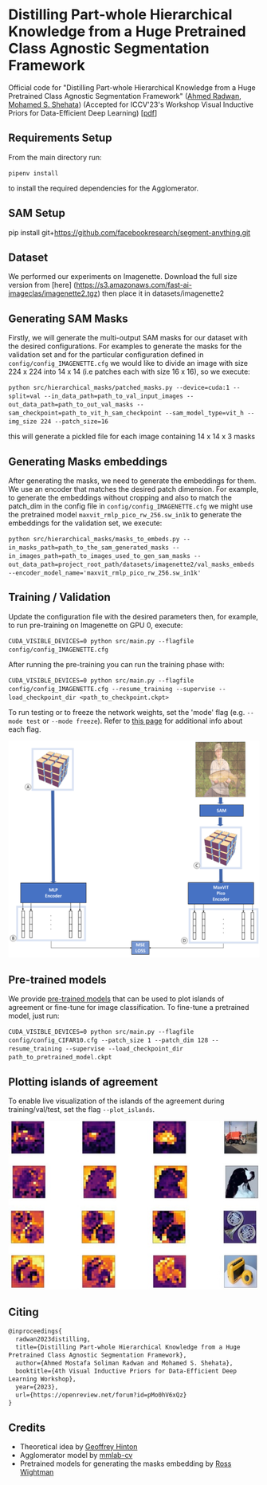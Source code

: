 # Distilling Part-whole Hierarchical Knowledge from a Huge Pretrained Class Agnostic Segmentation Framework
Official code for "Distilling Part-whole Hierarchical Knowledge from a Huge Pretrained Class Agnostic Segmentation Framework" ([Ahmed Radwan](https://scholar.google.com/citations?user=LCz8YhMAAAAJ&hl=en), [Mohamed S. Shehata](https://scholar.google.com/citations?hl=en&user=i9PpMVkAAAAJ)) (Accepted for ICCV'23's Workshop Visual Inductive Priors for Data-Efficient Deep Learning) \[[pdf](https://openreview.net/pdf?id=pMo0hV6xQz)\]

## Requirements Setup

From the main directory run:

``pipenv install``

to install the required dependencies for the Agglomerator.

## SAM Setup

pip install git+https://github.com/facebookresearch/segment-anything.git

## Dataset

We performed our experiments on Imagenette. Download the full size version from [here] (https://s3.amazonaws.com/fast-ai-imageclas/imagenette2.tgz)
then place it in datasets/imagenette2

## Generating SAM Masks

Firstly, we will generate the multi-output SAM masks for our dataset with the desired configurations.
For examples to generate the masks for the validation set and for the particular configuration defined in ``config/config_IMAGENETTE.cfg`` we would like to divide an image with size 224 x 224 into 14 x 14 (i.e patches each with size 16 x 16), so we execute:

``python src/hierarchical_masks/patched_masks.py --device=cuda:1 --split=val --in_data_path=path_to_val_input_images --out_data_path=path_to_out_val_masks --sam_checkpoint=path_to_vit_h_sam_checkpoint --sam_model_type=vit_h --img_size 224 --patch_size=16``

this will generate a pickled file for each image containing 14 x 14 x 3 masks

## Generating Masks embeddings

After generating the masks, we need to generate the embeddings for them. We use an encoder that matches the desired patch dimension. For example, to generate the embeddings without cropping and also to match the patch_dim in the config file in ``config/config_IMAGENETTE.cfg`` we might use the pretrained model ``maxvit_rmlp_pico_rw_256.sw_in1k`` to generate the embeddings for the validation set, we execute:

``python src/hierarchical_masks/masks_to_embeds.py --in_masks_path=path_to_the_sam_generated_masks --in_images_path=path_to_images_used_to_gen_sam_masks --out_data_path=project_root_path/datasets/imagenette2/val_masks_embeds --encoder_model_name='maxvit_rmlp_pico_rw_256.sw_in1k'``


## Training / Validation

Update the configuration file with the desired parameters then, for example, to run pre-training on Imagenette on GPU 0, execute:

``CUDA_VISIBLE_DEVICES=0 python src/main.py --flagfile config/config_IMAGENETTE.cfg``

After running the pre-training you can run the training phase with:

``CUDA_VISIBLE_DEVICES=0 python src/main.py --flagfile config/config_IMAGENETTE.cfg --resume_training --supervise --load_checkpoint_dir <path_to_checkpoint.ckpt>``

To run testing or to freeze the network weights, set the 'mode' flag (e.g. ``--mode test`` or ``--mode freeze``). 
Refer to [this page](src/flags_Agglomerator.py) for additional info about each flag.

![Training](img/SAM_pretrain.png)

## Pre-trained models

We provide [pre-trained models](https://drive.google.com/drive/folders/1fydLRfoyZVsKKZYgKHrjh2lfstLWGbh1?usp=sharing) that can be used to plot islands of agreement or fine-tune for image classification. To fine-tune a pretrained model, just run:

``CUDA_VISIBLE_DEVICES=0 python src/main.py --flagfile config/config_CIFAR10.cfg --patch_size 1 --patch_dim 128 --resume_training --supervise --load_checkpoint_dir path_to_pretrained_model.ckpt``

## Plotting islands of agreement

To enable live visualization of the islands of the agreement during training/val/test, set the flag ``--plot_islands``.

![Islands](img/islands_viz.jpg)

## Citing

    @inproceedings{
      radwan2023distilling,
      title={Distilling Part-whole Hierarchical Knowledge from a Huge Pretrained Class Agnostic Segmentation Framework},
      author={Ahmed Mostafa Soliman Radwan and Mohamed S. Shehata},
      booktitle={4th Visual Inductive Priors for Data-Efficient Deep Learning Workshop},
      year={2023},
      url={https://openreview.net/forum?id=pMo0hV6xQz}
    }

## Credits

- Theoretical idea by [Geoffrey Hinton](https://arxiv.org/pdf/2102.12627.pdf)
- Agglomerator model by [mmlab-cv](https://github.com/mmlab-cv/Agglomerator)
- Pretrained models for generating the masks embedding by [Ross Wightman](https://github.com/huggingface/pytorch-image-models)
